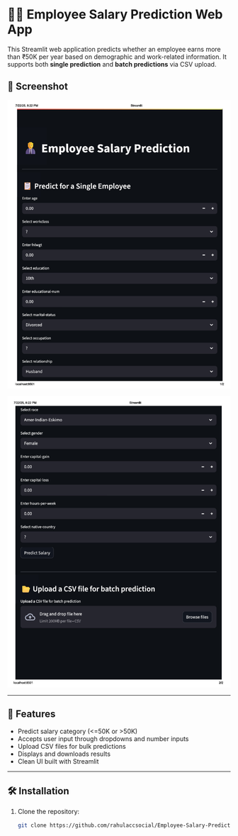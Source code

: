 # 🧑‍💼 Employee Salary Prediction Web App

This Streamlit web application predicts whether an employee earns more than ₹50K per year based on demographic and work-related information. It supports both **single prediction** and **batch predictions** via CSV upload.

## 📸 Screenshot

![App Screenshot](https://github.com/rahulaccsocial/Employee-Salary-Prediction/blob/main/preview.jpg.png?raw=true)

![App Screenshot](https://github.com/rahulaccsocial/Employee-Salary-Prediction/blob/main/preview1.jpg.png?raw=true)

---

## 🚀 Features

- Predict salary category (<=50K or >50K)
- Accepts user input through dropdowns and number inputs
- Upload CSV files for bulk predictions
- Displays and downloads results
- Clean UI built with Streamlit

---

## 🛠️ Installation

1. Clone the repository:
   ```bash
   git clone https://github.com/rahulaccsocial/Employee-Salary-Prediction.git
